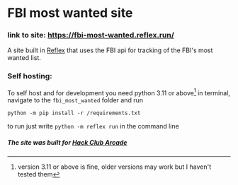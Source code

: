 # FBI most wanted site


### link to site: https://fbi-most-wanted.reflex.run/

A site built in [Reflex](https://reflex.dev) that uses the FBI api for tracking of the FBI's most wanted list.


### Self hosting:
To self host and for development you need python 3.11 or above[^1] 
in terminal, navigate to the `fbi_most_wanted` folder and run 

`python -m pip install -r /requirements.txt`

to run just write `python -m reflex run` in the command line



[^1]:version 3.11 or above is fine, older versions may work but I haven't tested them


##### The site was built for [Hack Club Arcade](https://hackclub.com/arcade/)
